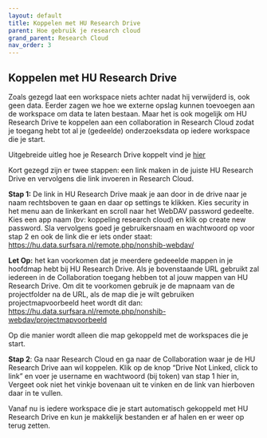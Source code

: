 ```yaml
---
layout: default
title: Koppelen met HU Research Drive
parent: Hoe gebruik je research cloud
grand_parent: Research Cloud
nav_order: 3
---
```


## Koppelen met HU Research Drive

Zoals gezegd laat een workspace niets achter nadat hij verwijderd is, ook geen data. Eerder zagen we hoe we externe opslag kunnen toevoegen aan de workspace om data te laten bestaan. Maar het is ook mogelijk om HU Research Drive te koppelen aan een collaboration in Research Cloud zodat je toegang hebt tot al je (gedeelde) onderzoeksdata op iedere workspace die je start. 

Uitgebreide uitleg hoe je Research Drive koppelt vind je [hier](https://servicedesk.surfsara.nl/wiki/display/WIKI/Connect+Research+Drive)

Kort gezegd zijn er twee stappen: een link maken in de juiste HU Research Drive en vervolgens die link invoeren in Research Cloud. 

**Stap 1:** De link in HU Research Drive maak je aan door in de drive naar je naam rechtsboven te gaan en daar op settings te klikken. Kies security in het menu aan de linkerkant en scroll naar het WebDAV password gedeelte. Kies een app naam (bv: koppeling research cloud) en klik op create new password. Sla vervolgens goed je gebruikersnaam en wachtwoord op voor stap 2 en ook de link die er iets onder staat: https://hu.data.surfsara.nl/remote.php/nonshib-webdav/

**Let Op:** het kan voorkomen dat je meerdere gedeeelde mappen in je hoofdmap hebt bij HU Research Drive. Als je bovenstaande URL gebruikt zal iedereen in de Collaboration toegang hebben tot al jouw mappen van HU Research Drive. Om dit te voorkomen gebruik je de mapnaam van de projectfolder na de URL, als de map die je wilt gebruiken projectmapvoorbeeld heet wordt dit dan: https://hu.data.surfsara.nl/remote.php/nonshib-webdav/projectmapvoorbeeld

Op die manier wordt alleen die map gekoppeld met de workspaces die je start. 

**Stap 2**: 
Ga naar Research Cloud en ga naar de Collaboration waar je de HU Research Drive aan wil koppelen. Klik op de knop “Drive Not Linked, click to link” en voer je username en wachtwoord (bij token) van stap 1 hier in, Vergeet ook niet het vinkje bovenaan uit te vinken en de link van hierboven daar in te vullen.

Vanaf nu is iedere workspace die je start automatisch gekoppeld met HU Research Drive en kun je makkelijk bestanden er af halen en er weer op terug zetten. 
